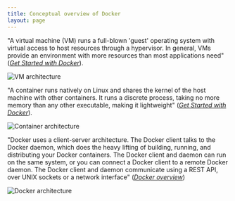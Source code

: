 ```yaml
---
title: Conceptual overview of Docker
layout: page
---
```


"A virtual machine (VM) runs a full-blown 'guest' operating system with virtual access to host resources through a hypervisor. In general, VMs provide an environment with more resources than most applications need" (*[Get Started with Docker](https://docs.docker.com/get-started/#containers-and-virtual-machines)*).

![VM architecture](https://www.docker.com/sites/default/files/VM%402x.png)

"A container runs natively on Linux and shares the kernel of the host machine with other containers. It runs a discrete process, taking no more memory than any other executable, making it lightweight" (*[Get Started with Docker](https://docs.docker.com/get-started/#containers-and-virtual-machines)*).

![Container architecture](https://www.docker.com/sites/default/files/Container%402x.png)

"Docker uses a client-server architecture. The Docker client talks to the Docker daemon, which does the heavy lifting of building, running, and distributing your Docker containers. The Docker client and daemon can run on the same system, or you can connect a Docker client to a remote Docker daemon. The Docker client and daemon communicate using a REST API, over UNIX sockets or a network interface" (*[Docker overview](https://docs.docker.com/engine/docker-overview/#docker-architecture)*)

![Docker architecture](https://docs.docker.com/engine/images/architecture.svg)

